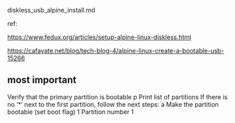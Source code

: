 diskless_usb_alpine_install.md

ref:

  https://www.fedux.org/articles/setup-alpine-linux-diskless.html


  https://cafayate.net/blog/tech-blog-4/alpine-linux-create-a-bootable-usb-15266

  ## most important

  Verify that the primary partition is bootable
p Print list of partitions
If there is no ‘*’ next to the first partition, follow the next steps:
a Make the partition bootable (set boot flag)
1 Partition number 1
